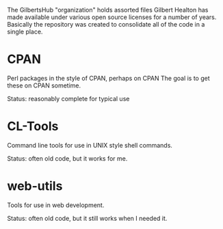 The GilbertsHub "organization" holds assorted files Gilbert Healton has
made available under various open source licenses for a number of
years. Basically the repository was created to consolidate all 
of the code in a single place.



# CPAN
Perl packages in the style of CPAN, perhaps on CPAN
The goal is to get these on CPAN sometime. 

Status: reasonably complete for typical use


# CL-Tools
Command line tools for use in UNIX style shell commands.

Status: often old code, but it works for me.


# web-utils
Tools for use in web development. 

Status: often old code, but it still works when I needed it.


